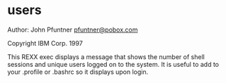 # users

Author: John Pfuntner <pfuntner@pobox.com>

Copyright IBM Corp. 1997

This REXX exec displays a message that shows the number of
shell sessions and unique users logged on to the system.
It is useful to add to your .profile or .bashrc so it displays
upon login.
